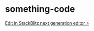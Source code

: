 # something-code

[Edit in StackBlitz next generation editor ⚡️](https://stackblitz.com/~/github.com/TheCodingPanda1/something-code)
